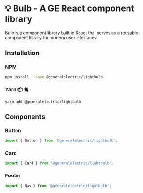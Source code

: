 # :bulb: Bulb - A GE React component library

Bulb is a component library built in React that serves as a reusable component library for modern user interfaces.

## Installation

### NPM

```sh
npm install --save @generalelectric/lightbulb
```

### Yarn 📦 :cat2:

```sh
yarn add @generalelectric/lightbulb
```

## Components

### Button

```js
import { Button } from '@generalelectric/lightbulb';
```

### Card

```js
import { Card } from '@generalelectric/lightbulb';
```

### Footer

```js
import { Nav } from '@generalelectric/lightbulb';
```
